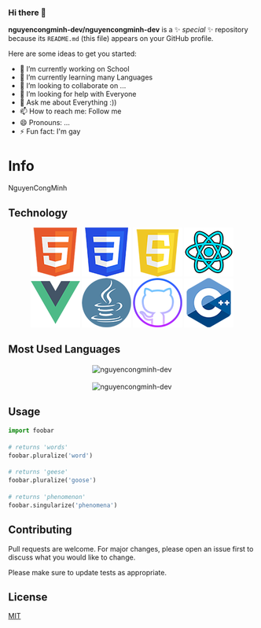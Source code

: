 ### Hi there 👋


**nguyencongminh-dev/nguyencongminh-dev** is a ✨ _special_ ✨ repository because its `README.md` (this file) appears on your GitHub profile.

Here are some ideas to get you started:

- 🔭 I’m currently working on School
- 🌱 I’m currently learning many Languages
- 👯 I’m looking to collaborate on ...
- 🤔 I’m looking for help with Everyone
- 💬 Ask me about Everything :))
- 📫 How to reach me: Follow me
- 😄 Pronouns: ...
- ⚡ Fun fact: I'm gay


# Info

NguyenCongMinh

## Technology

<div align="center">
    <img src="img/html.png" alt="">
    <img src="img/css.png" alt="">
    <img src="img/js.png" alt="">
    <img src="img/reactjs.png" alt="">
    <img src="img/vuejs.png" alt="">
    <img src="img/java.png" alt="">
    <img src="img/Github.png" alt="">
    <img src="img/C.png" alt="">
</div>

## Most Used Languages
<div align="center"><img align="center" src="https://github-readme-stats.vercel.app/api/top-langs/?username=nguyencongminh-dev&layout=compact&hide=html" alt="nguyencongminh-dev" /></div>
<br />
<div align="center"><img align="center" src="https://github-readme-stats.vercel.app/api?username=nguyencongminh-dev&show_icons=true" alt="nguyencongminh-dev" /></div>

## Usage

```python
import foobar

# returns 'words'
foobar.pluralize('word')

# returns 'geese'
foobar.pluralize('goose')

# returns 'phenomenon'
foobar.singularize('phenomena')
```

## Contributing
Pull requests are welcome. For major changes, please open an issue first to discuss what you would like to change.

Please make sure to update tests as appropriate.

## License
[MIT](https://choosealicense.com/licenses/mit/)
